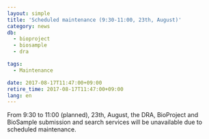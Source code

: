 ```yaml
---
layout: simple
title: 'Scheduled maintenance (9:30-11:00, 23th, August)'
category: news
db:
  - bioproject
  - biosample
  - dra

tags:
  - Maintenance

date: 2017-08-17T11:47:00+09:00
retire_time: 2017-08-17T11:47:00+09:00
lang: en
---
```


<p>From 9:30 to 11:00 (planned), 23th, August, the DRA, BioProject and BioSample submission and search services will be unavailable due to scheduled maintenance.</p>
